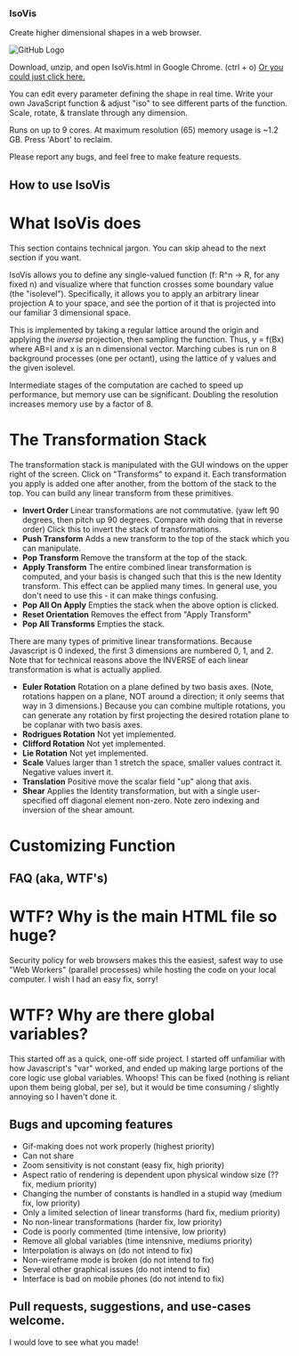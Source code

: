 ### IsoVis
Create higher dimensional shapes in a web browser.

![GitHub Logo](/image2.png)

Download, unzip, and open IsoVis.html in Google Chrome. (ctrl + o) [Or you could just click here.](https://rawgit.com/csp256/IsoVis/master/IsoVis.html)

You can edit every parameter defining the shape in real time. Write your own JavaScript function & adjust "iso" to see different parts of the function. Scale, rotate, & translate through any dimension.

Runs on up to 9 cores. At maximum resolution (65) memory usage is ~1.2 GB. Press 'Abort' to reclaim.

Please report any bugs, and feel free to make feature requests.

## How to use IsoVis

# What IsoVis does

This section contains technical jargon. You can skip ahead to the next section if you want.

IsoVis allows you to define any single-valued function (f: R^n → R, for any fixed n) and visualize where that function crosses some boundary value (the "isolevel"). Specifically, it allows you to apply an arbitrary linear projection A to your space, and see the portion of it that is projected into our familiar 3 dimensional space. 

This is implemented by taking a regular lattice around the origin and applying the *inverse* projection, then sampling the function. Thus, y = f(Bx) where AB=I and x is an n dimensional vector. Marching cubes is run on 8 background processes (one per octant), using the lattice of y values and the given isolevel.

Intermediate stages of the computation are cached to speed up performance, but memory use can be significant. Doubling the resolution increases memory use by a factor of 8.

# The Transformation Stack

The transformation stack is manipulated with the GUI windows on the upper right of the screen. Click on "Transforms" to expand it. Each transformation you apply is added one after another, from the bottom of the stack to the top. You can build any linear transform from these primitives.

* __Invert Order__ Linear transformations are not commutative. (yaw left 90 degrees, then pitch up 90 degrees. Compare with doing that in reverse order) Click this to invert the stack of transformations. 
* __Push Transform__ Adds a new transform to the top of the stack which you can manipulate.
* __Pop Transform__ Remove the transform at the top of the stack.
* __Apply Transform__ The entire combined linear transformation is computed, and your basis is changed such that this is the new Identity transform. This effect can be applied many times. In general use, you don't need to use this - it can make things confusing.
* __Pop All On Apply__ Empties the stack when the above option is clicked. 
* __Reset Orientation__ Removes the effect from "Apply Transform"
* __Pop All Transforms__ Empties the stack. 

There are many types of primitive linear transformations. Because Javascript is 0 indexed, the first 3 dimensions are numbered 0, 1, and 2. Note that for technical reasons above the INVERSE of each linear transformation is what is actually applied.

* __Euler Rotation__ Rotation on a plane defined by two basis axes. (Note, rotations happen on a plane, NOT around a direction; it only seems that way in 3 dimensions.) Because you can combine multiple rotations, you can generate any rotation by first projecting the desired rotation plane to be coplanar with two basis axes. 
* __Rodrigues Rotation__ Not yet implemented. 
* __Clifford Rotation__ Not yet implemented.
* __Lie Rotation__ Not yet implemented. 
* __Scale__ Values larger than 1 stretch the space, smaller values contract it. Negative values invert it. 
* __Translation__ Positive move the scalar field "up" along that axis.
* __Shear__ Applies the Identity transformation, but with a single user-specified off diagonal element non-zero. Note zero indexing and inversion of the shear amount.

# Customizing Function



## FAQ (aka, WTF's)

# WTF? Why is the main HTML file so huge? 

Security policy for web browsers makes this the easiest, safest way to use "Web Workers" (parallel processes) while hosting the code on your local computer. I wish I had an easy fix, sorry!

# WTF? Why are there global variables? 

This started off as a quick, one-off side project. I started off unfamiliar with how Javascript's "var" worked, and ended up making large portions of the core logic use global variables. Whoops! This can be fixed (nothing is reliant upon them being global, per se), but it would be time consuming / slightly annoying so I haven't done it. 

## Bugs and upcoming features

* Gif-making does not work properly (highest priority)
* Can not share
* Zoom sensitivity is not constant (easy fix, high priority)
* Aspect ratio of rendering is dependent upon physical window size (?? fix, medium priority)
* Changing the number of constants is handled in a stupid way (medium fix, low priority)
* Only a limited selection of linear transforms (hard fix, medium priority)
* No non-linear transformations (harder fix, low priority)
* Code is poorly commented (time intensive, low priority)
* Remove all global variables (time intensnive, mediums priority) 
* Interpolation is always on (do not intend to fix)
* Non-wireframe mode is broken (do not intend to fix)
* Several other graphical issues (do not intend to fix)
* Interface is bad on mobile phones (do not intend to fix)

## Pull requests, suggestions, and use-cases welcome.

I would love to see what you made!
